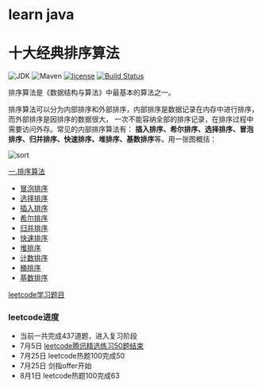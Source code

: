 # learn java 
# 十大经典排序算法
![JDK](https://img.shields.io/badge/JDK-1.8-green.svg)
![Maven](https://img.shields.io/badge/Maven-3.3.1-green.svg)
[![license](https://img.shields.io/badge/license-GPL%20v3-yellow.svg)](https://gitee.com/yadong.zhang/DBlog/blob/master/LICENSE)
[![Build Status](https://travis-ci.org/hustcc/JS-Sorting-Algorithm.svg?branch=master)](https://travis-ci.org/hustcc/JS-Sorting-Algorithm)

排序算法是《数据结构与算法》中最基本的算法之一。

排序算法可以分为内部排序和外部排序，内部排序是数据记录在内存中进行排序，而外部排序是因排序的数据很大，
一次不能容纳全部的排序记录，在排序过程中需要访问外存。常见的内部排序算法有：
**插入排序、希尔排序、选择排序、冒泡排序、归并排序、快速排序、堆排序、基数排序**等。用一张图概括：

![sort](/Users/huximing/IdeaProjects/MathAndInterview/README.assets/sort.png)

[一.排序算法](/math/src/commonSort)

- [冒泡排序](./sortDoc/1.bubbleSort.md)
- [选择排序](./sortDoc/2.selectionSort.md)
- [插入排序](./sortDoc/3.insertionSort.md)
- [希尔排序](./sortDoc/4.shellSort.md)
- [归并排序](./sortDoc/5.mergeSort.md)
- [快速排序](./sortDoc/6.quickSort.md)
- [堆排序](./sortDoc/7.heapSort.md)
- [计数排序](./sortDoc/8.countingSort.md)
- [桶排序](./sortDoc/9.bucketSort.md)
- [基数排序](./sortDoc/10.radixSort.md)

[leetcode学习题目](/math/src/LeetCode)
### leetcode进度
- 当前一共完成437道题，进入复习阶段
- 7月5日 [leetcode腾讯精选练习50题结束](https://leetcode-cn.com/problemset/50/)
- 7月25日 leetcode热题100完成50
- 7月25日 剑指offer开始
- 8月1日 leetcode热题100完成63